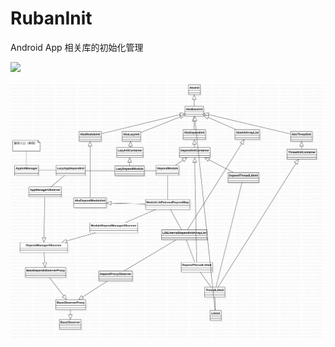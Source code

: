 # RubanInit
Android App 相关库的初始化管理

[![](https://jitpack.io/v/owner-liu/RubanInit.svg)](https://jitpack.io/#owner-liu/RubanInit)

![](https://github.com/owner-liu/pic/blob/master/ruban_uml.jpg)
